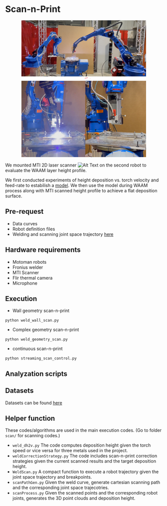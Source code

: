 # Scan-n-Print

<p align="center">
<img src="doc/testbed_single.png" alt="Alt Text" width="400" height="auto">
<img src="doc/weld_scan.png" alt="Alt Text" width="400" height="auto">
</p>

We mounted MTI 2D laser scanner 
<img src="../images/MTI.png" alt="Alt Text" width="50" height="auto">
on the second robot to evaluate the WAAM layer height profile. 

We first conducted experiments of height deposition vs. torch velocity and feed-rate to estabilish a [model](). We then use the model during WAAM process along with MTI scanned height profile to achieve a flat deposition surface.

## Pre-request

* Data curves
* Robot definition files
* Welding and scanning joint space trajectory [here](https://github.com/rpiRobotics/Convergent_Manufacturing_WAAM/tree/main/redundancy_resolution)

## Hardware requirements

* Motoman robots
* Fronius welder
* MTI Scanner
* Flir thermal camera
* Microphone

## Execution

* Wall geometry scan-n-print
```
python weld_wall_scan.py
```

* Complex geometry scan-n-print
```
python weld_geometry_scan.py
```

* continuous scan-n-print
```
python streaming_scan_control.py
```

## Analyzation scripts

## Datasets

Datasets can be found [here](https://rpi.box.com/s/c1w938dqypb7zt1a9em5qpaf17ukjf0s)

## Helper function

These codes/algorithms are used in the main execution codes. (Go to folder ```scan/``` for scanning codes.)

* ```weld_dh2v.py``` The code computes deposition height given the torch speed or vice versa for three metals used in the project.
* ```weldCorrectionStrategy.py``` The code includes scan-n-print correction strategies given the current scanned results and the target deposition height.
* ```WeldScan.py``` A compact function to execute a robot trajectory given the joint space trajectory and breakpoints.
* ```scanPathGen.py``` Given the weld curve, generate cartesian scanning path and the corresponding joint space trajecotries.
* ```scanProcess.py``` Given the scanned points and the corresponding robot joints, generates the 3D point clouds and deposition height.